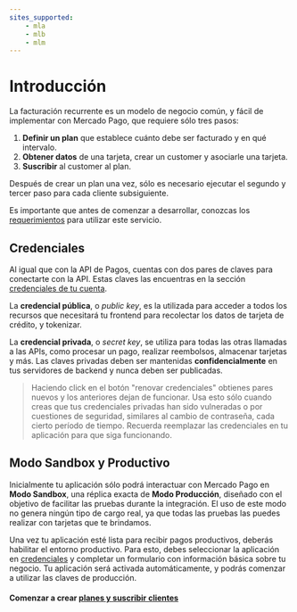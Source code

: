 ```yaml
---
sites_supported:
    - mla
    - mlb 
    - mlm
---
```


# Introducción

La facturación recurrente es un modelo de negocio común, y fácil de implementar con Mercado Pago, que requiere sólo tres pasos:

1. **Definir un plan** que establece cuánto debe ser facturado y en qué intervalo.
2. **Obtener datos** de una tarjeta, crear un customer y asociarle una tarjeta.
3. **Suscribir** al customer al plan.

Después de crear un plan una vez, sólo es necesario ejecutar el segundo y tercer paso para cada cliente subsiguiente.

Es importante que antes de comenzar a desarrollar, conozcas los [requerimientos]() para utilizar este servicio.

## Credenciales

Al igual que con la API de Pagos, cuentas con dos pares de claves para conectarte con la API. Estas claves las encuentras en la sección [credenciales de tu cuenta]().

La **credencial pública**, o *public key*, es la utilizada para acceder a todos los recursos que necesitará tu frontend para recolectar los datos de tarjeta de crédito, y tokenizar.

La **credencial privada**, o *secret key*, se utiliza para todas las otras llamadas a las APIs, como procesar un pago, realizar reembolsos, almacenar tarjetas y más. Las claves privadas deben ser mantenidas **confidencialmente** en tus servidores de backend y nunca deben ser publicadas.

> Haciendo click en el botón "renovar credenciales" obtienes pares nuevos y los anteriores dejan de funcionar. Usa esto sólo cuando creas que tus credenciales privadas han sido vulneradas o por cuestiones de seguridad, similares al cambio de contraseña, cada cierto período de tiempo. Recuerda reemplazar las credenciales en tu aplicación para que siga funcionando.

## Modo Sandbox y Productivo

Inicialmente tu aplicación sólo podrá interactuar con Mercado Pago en **Modo Sandbox**, una réplica exacta de **Modo Producción**, diseñado con el objetivo de facilitar las pruebas durante la integración. El uso de este modo no genera ningún tipo de cargo real, ya que todas las pruebas las puedes realizar con tarjetas que te brindamos.

Una vez tu aplicación esté lista para recibir pagos productivos, deberás habilitar el entorno productivo. Para esto, debes seleccionar la aplicación en [credenciales]() y completar un formulario con información básica sobre tu negocio. Tu aplicación será activada automáticamente, y podrás comenzar a utilizar las claves de producción.



#### Comenzar a crear [planes y suscribir clientes]()
